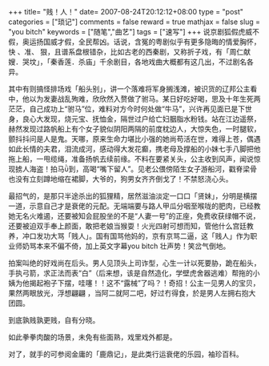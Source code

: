 +++
title= "贱！人！"
date= 2007-08-24T20:12:12+08:00
type = "post"
categories = ["琐记"]
comments = false
reward = true
mathjax = false
slug = "you bitch"
keywords = ["随笔","曲艺"]
tags = ["速写"]
+++
说京剧狐假虎威不假，奥运扬国威才假，全民帮凶。话说，含冤的粤剧似乎有更多隐晦的情爱胸怀，快 、准、 狠，且谱系盘根错杂，比如古老的西秦剧，又称折子戏，有「周仁献嫂．哭坟」，「秦香莲．杀庙」千余剧目，各地戏曲大概都有这几出，不过剧名各异。
<!--more-->
其中有则搞怪排场戏「船头别」，讲一个落难将军身搁浅滩，被识货的辽邦公主看中，他以为发妻战乱殉难，欣欣然入赘做了驸马。某日好吃好喝，思及十年生死两茫茫，自己成功上“驸马”位，难料对方今时何处做“牛马”，兴许再见面已是下世身，良心大发现，烧元宝、抚恤金，隔世过户给亡妇胭脂水粉钱。站在江边遥祭，赫然发现过路帆船上有个女子貌似阴阳两隔的前度枕边人，大惊失色，一时腿软，颤抖抖问是人是鬼。天哪，原来生命力堪比小强的她尚苟活在世，难得上苍，偶遇如此长情的夫君，泪流成河，感动得大发花癫，携老母及撑船的小妹七手八脚把他拖上船，一甩缆绳，准备扬帆去续前缘。不料在要紧关头，公主收到风声，闻说惊现掳人海盗！拍马到，高喝“嘴下留人”。见老公偎傍陌生女子游船河，戳脊梁骨也没有立刻蹲地缩在裙脚，大爷的，狗男女齐齐倒戈了！不禁怒浇心头。

最招气的，是那只半途杀出的狐狸精，居然滋油淡定一口口「贤妹」，分明是横摆一道，示意自己才是衰佬的元配。无端端要与路人甲瓜分咽至喉咙的肥肉，已经教她无名火难遏，还要被知会屁股坐的不是“人妻一号”的正座，免费收获绿帽不说，还要被迫双手奉上颜面，敢把老娘当猴耍！火光四射可想而知，管他什么宫廷教养，冲口发功大骂「贱人」。国有国骂他妈的，京有京骂二逼，这「贱人」作为职业师奶骂本来不偏不倚，加上英文字幕you bitch 壮声势！笑岔气倒地。

拍案叫绝的好戏尚在后头。男人见顶头上司诈型，心生一计以死要胁，跪在船头，手执弓箭，求正法而表“白”（后来想，该是自然造化，学壁虎舍器逃难）帮拖的小姨为他揭起袍子下摆，哇噻！！这不“露械”了吗？！奇招！公主一见男人的宝贝，果然两眼放光，浮想翩翩 ，当阿二就阿二吧，好过冇得食，於是男人左拥右抱大团圆。

到底孰贱孰更贱，自有分晓。

如此拳拳肉酸的场景，未免有些面熟，戏里戏外都是。

对了，就手的可参阅金庸的「鹿鼎记」，是此类行运衰佬的乐园，袖珍百科。
